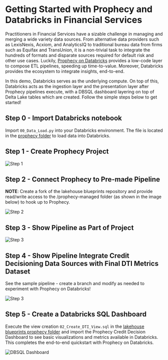 # Getting Started with Prophecy and Databricks in Financial Services 

Practitioners in Financial Services have a sizable challenge in managing and merging a wide variety data sources. From alternative data providers such as LexisNexis, Acxiom, and AnalyticsIQ to traditional bureau data from firms such as Equifax and TransUnion, it is a non-trivial task to integrate the hundreds of formats and disparate sources required for default risk and other use cases. Luckily, [Prophecy on Databricks](https://www.prophecy.io/blogs/prophecy-for-databricks-deep-dive) provides a low-code layer to compose ETL pipelines, speeding up time-to-value. Moreover, Databricks provides the ecosystem to integrate insights, end-to-end. 

In this demo, Databricks serves as the underlying compute. On top of this, Databricks acts as the ingestion layer and the presentation layer after Prophecy pipelines execute, with a DBSQL dashboard layering on top of Delta Lake tables which are created. Follow the simple steps below to get started!


## Step 0 - Import Databricks notebook 

Import `00_Data_Load.py` into your Databricks environment. The file is located in the [prophecy folder](https://github.com/databricks/terraform-databricks-lakehouse-blueprints/tree/main/industry/fsi/prophecy) to load data into Databricks.

## Step 1 - Create Prophecy Project

![Step 1](https://raw.githubusercontent.com/databricks/terraform-databricks-lakehouse-blueprints/main/industry/fsi/images/step_1.png)

## Step 2 - Connect Prophecy to Pre-made Pipeline

**NOTE**: Create a fork of the lakehouse blueprints repository and provide read/write access to the /prophecy-managed folder (as shown in the image below) to hook up to Prophecy.

![Step 2](https://raw.githubusercontent.com/databricks/terraform-databricks-lakehouse-blueprints/main/industry/fsi/images/step_2.png)

## Step 3 - Show Pipeline as Part of Project

![Step 3](https://raw.githubusercontent.com/databricks/terraform-databricks-lakehouse-blueprints/main/industry/fsi/images/step_3.png)

## Step 4 - Show Pipeline Integrate Credit Decisioning Data Sources with Final DTI Metrics Dataset

See the sample pipeline - create a branch and modify as needed to experiment with Prophecy on Databricks!

![Step 3](https://raw.githubusercontent.com/databricks/terraform-databricks-lakehouse-blueprints/main/industry/fsi/images/step_4.png)

## Step 5 - Create a Databricks SQL Dashboard 

Execute the view creation `02_Create_DTI_View.sql` in the [lakehouse blueprints prophecy folder](https://github.com/databricks/terraform-databricks-lakehouse-blueprints/tree/main/industry/fsi/prophecy) and import the Prophecy Credit Decision Dashboard to see basic visualizations and metrics available in Databricks. This completes the end-to-end quickstart with Prophecy on Databricks.

![DBSQL Dashboard](https://raw.githubusercontent.com/databricks/terraform-databricks-lakehouse-blueprints/main/industry/fsi/images/dbsql_dash.png)